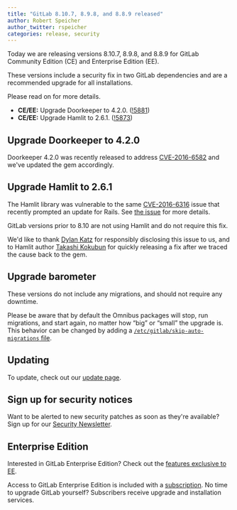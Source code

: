 ```yaml
---
title: "GitLab 8.10.7, 8.9.8, and 8.8.9 released"
author: Robert Speicher
author_twitter: rspeicher
categories: release, security
---
```


Today we are releasing versions 8.10.7, 8.9.8, and 8.8.9 for GitLab Community
Edition (CE) and Enterprise Edition (EE).

These versions include a security fix in two GitLab dependencies and are a
recommended upgrade for all installations.

Please read on for more details.

<!-- more -->

- **CE/EE:** Upgrade Doorkeeper to 4.2.0. ([!5881])
- **CE/EE:** Upgrade Hamlit to 2.6.1. ([!5873])

[!5873]: https://gitlab.com/gitlab-org/gitlab-ce/merge_requests/5873
[!5881]: https://gitlab.com/gitlab-org/gitlab-ce/merge_requests/5881

## Upgrade Doorkeeper to 4.2.0

Doorkeeper 4.2.0 was recently released to address
[CVE-2016-6582](http://seclists.org/oss-sec/2016/q3/332) and we've updated the
gem accordingly.

## Upgrade Hamlit to 2.6.1

The Hamlit library was vulnerable to the same [CVE-2016-6316][cve] issue that
recently prompted an update for Rails. See [the issue][21017] for more details.

GitLab versions prior to 8.10 are not using Hamlit and do not require this
fix.

We'd like to thank [Dylan Katz](https://dylankatz.com/) for responsibly
disclosing this issue to us, and to Hamlit author [Takashi Kokubun][k0kubun] for
quickly releasing a fix after we traced the cause back to the gem.

[cve]: https://groups.google.com/d/msg/ruby-security-ann/8B2iV2tPRSE/JkjCJkSoCgAJ
[21017]: https://gitlab.com/gitlab-org/gitlab-ce/issues/21017
[k0kubun]: https://github.com/k0kubun

## Upgrade barometer

These versions do not include any migrations, and should not require any
downtime.

Please be aware that by default the Omnibus packages will stop, run migrations,
and start again, no matter how “big” or “small” the upgrade is. This behavior
can be changed by adding a [`/etc/gitlab/skip-auto-migrations`
file](http://doc.gitlab.com/omnibus/update/README.html).

## Updating

To update, check out our [update page](https://about.gitlab.com/update).

## Sign up for security notices

Want to be alerted to new security patches as soon as they're available? Sign up
for our [Security Newsletter](https://about.gitlab.com/contact/).

## Enterprise Edition

Interested in GitLab Enterprise Edition? Check out the [features exclusive to
EE](https://about.gitlab.com/features/#enterprise).

Access to GitLab Enterprise Edition is included with a [subscription](https://about.gitlab.com/subscription).
No time to upgrade GitLab yourself? Subscribers receive upgrade and installation
services.
